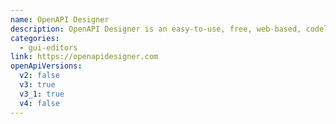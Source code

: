```yaml
---
name: OpenAPI Designer
description: OpenAPI Designer is an easy-to-use, free, web-based, codeless description document editor with JSON and YAML outputs.
categories:
  - gui-editors
link: https://openapidesigner.com
openApiVersions:
  v2: false
  v3: true
  v3_1: true
  v4: false
---
```

